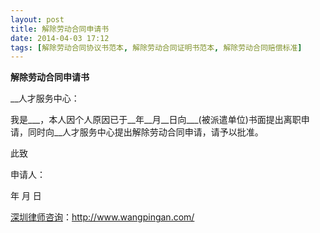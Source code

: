 ```yaml
---
layout: post
title: 解除劳动合同申请书
date: 2014-04-03 17:12
tags: [解除劳动合同协议书范本, 解除劳动合同证明书范本, 解除劳动合同赔偿标准]
---
```

<strong>解除劳动合同申请书</strong>

__人才服务中心：

我是___，本人因个人原因已于__年__月__日向___(被派遣单位)书面提出离职申请，同时向__人才服务中心提出解除劳动合同申请，请予以批准。

此致

申请人：

年 月 日

<a href="http://www.wangpingan.com/">深圳律师咨询</a>：<a href="http://www.wangpingan.com/">http://www.wangpingan.com/</a>

